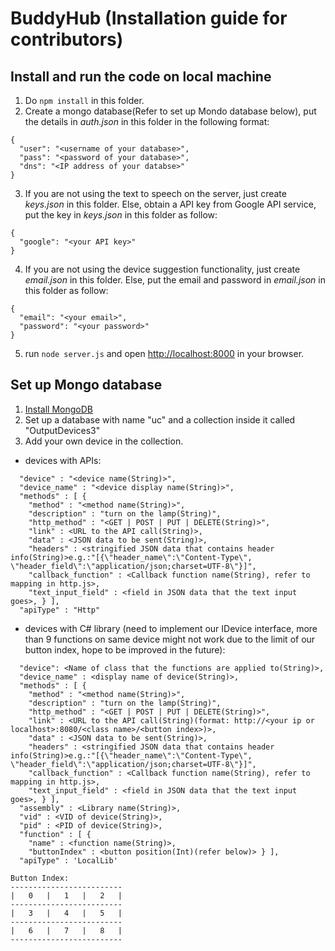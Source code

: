 # BuddyHub (Installation guide for contributors)
## Install and run the code on local machine

1. Do `npm install` in this folder.
2. Create a mongo database(Refer to set up Mondo database below), put the details in *auth.json* in this folder in the following format:
  ```
  {
    "user": "<username of your database>",
    "pass": "<password of your database>",
    "dns": "<IP address of your databse>"
  }
  ```
3. If you are not using the text to speech on the server, just create *keys.json* in this folder. Else, obtain a API key from Google API service, put the key in *keys.json* in this folder as follow:
  ```
  {
    "google": "<your API key>"
  }
  ```
4. If you are not using the device suggestion functionality, just create *email.json* in this folder. Else, put the email and password in *email.json* in this folder as follow:
  ```
  {
    "email": "<your email>",
    "password": "<your password>"
  }
  ```
5. run `node server.js` and open [http://localhost:8000](http://localhost:8000) in your browser.

## Set up Mongo database
1. [Install MongoDB](https://docs.mongodb.com/manual/installation/)
2. Set up a database with name "uc" and a collection inside it called "OutputDevices3"
3. Add your own device in the collection.
  * devices with APIs:
  ```
    "device" : "<device name(String)>",
    "device_name" : "<device display name(String)>",
    "methods" : [ {
      "method" : "<method name(String)>",
      "description" : "turn on the lamp(String)",
      "http_method" : "<GET | POST | PUT | DELETE(String)>",
      "link" : <URL to the API call(String)>,
      "data" : <JSON data to be sent(String)>,
      "headers" : <stringified JSON data that contains header info(String)>e.g.:"[{\"header_name\":\"Content-Type\", \"header_field\":\"application/json;charset=UTF-8\"}]",
      "callback_function" : <Callback function name(String), refer to mapping in http.js>,
      "text_input_field" : <field in JSON data that the text input goes>, } ],
    "apiType" : "Http"
  ```
  * devices with C# library (need to implement our IDevice interface, more than 9 functions on same device might not work due to the limit of our button index, hope to be improved in the future): 
  ```
    "device": <Name of class that the functions are applied to(String)>,
    "device_name" : <display name of device(String)>,
    "methods" : [ {
      "method" : "<method name(String)>",
      "description" : "turn on the lamp(String)",
      "http_method" : "<GET | POST | PUT | DELETE(String)>",
      "link" : <URL to the API call(String)(format: http://<your ip or localhost>:8080/<class name>/<button index>)>,
      "data" : <JSON data to be sent(String)>,
      "headers" : <stringified JSON data that contains header info(String)>e.g.:"[{\"header_name\":\"Content-Type\", \"header_field\":\"application/json;charset=UTF-8\"}]",
      "callback_function" : <Callback function name(String), refer to mapping in http.js>,
      "text_input_field" : <field in JSON data that the text input goes>, } ],
    "assembly" : <Library name(String)>,
    "vid" : <VID of device(String)>,
    "pid" : <PID of device(String)>,
    "function" : [ {
      "name" : <function name(String)>,
      "buttonIndex" : <button position(Int)(refer below)> } ],
    "apiType" : 'LocalLib'
  ```
    Button Index:
    -------------------------
    |   0   |   1   |   2   |
    -------------------------
    |   3   |   4   |   5   |
    -------------------------
    |   6   |   7   |   8   |
    -------------------------
